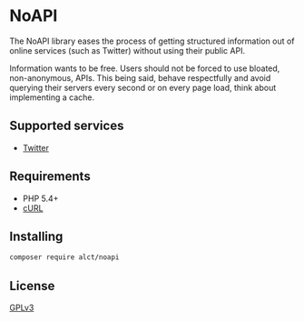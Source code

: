 # NoAPI

The NoAPI library eases the process of getting structured information out of online services (such as Twitter) without using their public API.

Information wants to be free. Users should not be forced to use bloated, non-anonymous, APIs. This being said, behave respectfully and avoid querying their servers every second or on every page load, think about implementing a cache.

## Supported services

* [Twitter](doc/Twitter.md)

## Requirements

* PHP 5.4+
* [cURL](http://curl.haxx.se/libcurl/php/)

## Installing

```bash
composer require alct/noapi
```

## License

[GPLv3](LICENSE)
